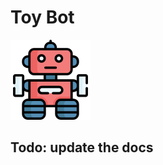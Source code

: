 # Toy Bot
![ToyBot logo](https://github.com/praneybehl/toybot/raw/master/toybot.png)

## Todo: update the docs
